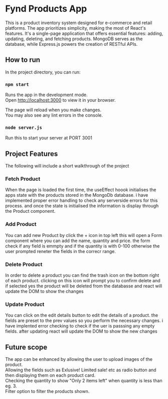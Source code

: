 # Fynd Products App

This is a product inventory system designed for e-commerce and retail platforms. The app prioritizes simplicity, making the most of React's features. It's a single-page application that offers essential features: adding, updating, deleting, and fetching products. MongoDB serves as the database, while Express.js powers the creation of RESTful APIs. 

## How to run

In the project directory, you can run:

### `npm start`

Runs the app in the development mode.\
Open [http://localhost:3000](http://localhost:3000) to view it in your browser.

The page will reload when you make changes.\
You may also see any lint errors in the console.

### `node server.js`

Run this to start your server at PORT 3001

## Project Features

The following will include a short walkthrough of the project

### Fetch Product
When the page is loaded the first time, the useEffect hoook initialises the apps state with the products stored in the MongoDb database. i have implemented proper error handling to check any serverside errors for this process. and once the state is initialised the information is display through the Product component.

### Add Product
You can add new Product by click the + icon in top left
this will open a Form component where you can add the name, quantity and price.
the form check if any field is emmpty and if the quantity is with 0-100 otherwise the user prompted reneter the fields in the correcr range.

### Delete Product
In order to delete a product you can find the trash icon on the bottom right of each product. clicking on this icon will prompt you to confirm delete and if selected yes the product will be deleted from the databasse and react will update the DOM to show the changes

### Update Product
You can click on the edit details button to edit the details of a product. the fields are preset to the prev values so you perform the necessary changes. i have implented error checking to check if the uer is passsing any empty fields. after updating react will update the DOM to show the new changes

## Future scope
The app can be enhanced by allowing the user to upload images of the product.\
Allowing the fields such as Exlusive! Limited sale! etc as radio button and then displaying them on each product card.\
Checking the quantity to show "Only 2 items left" when quantity is less than eg. 3.\
Filter option to filter the products shown.

